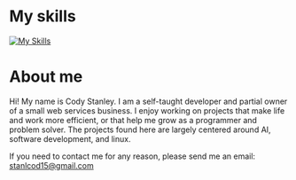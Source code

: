 # My  skills
[![My Skills](https://skillicons.dev/icons?i=py,pytorch,tensorflow,r,c,cpp,rust,go,css,html,js,linux,mysql,git,vscode,regex,ableton&perline=17)](https://skillicons.dev)

# About me
Hi! My name is Cody Stanley. I am a self-taught developer and partial owner of a small web services business. I enjoy working on projects that make life and work more efficient, or that help me grow as a programmer and problem solver. The projects found here are largely centered around AI, software development, and linux.   

If you need to contact me for any reason, please send me an email: stanlcod15@gmail.com
<!---
Kodlak15/Kodlak15 is a ✨ special ✨ repository because its `README.md` (this file) appears on your GitHub profile.
You can click the Preview link to take a look at your changes.
--->
